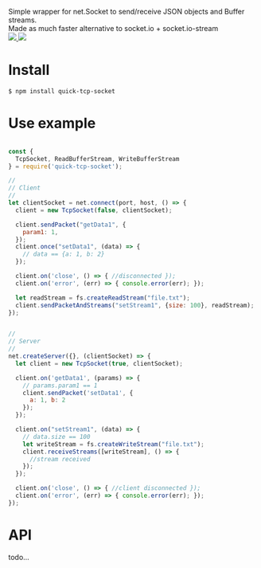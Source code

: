 Simple wrapper for net.Socket to send/receive JSON objects and Buffer streams.<br>
Made as much faster alternative to socket.io + socket.io-stream<br>
<a href='https://www.npmjs.com/package/quick-tcp-socket'><img src='https://img.shields.io/npm/v/quick-tcp-socket.svg' /> <img src='https://travis-ci.org/ukrbublik/quick-tcp-socket.svg?branch=master' /></a>

# Install
``` bash
$ npm install quick-tcp-socket
```

# Use example
``` js

const {
  TcpSocket, ReadBufferStream, WriteBufferStream
} = require('quick-tcp-socket');

//
// Client
//
let clientSocket = net.connect(port, host, () => {
  client = new TcpSocket(false, clientSocket);

  client.sendPacket("getData1", {
    param1: 1,
  });
  client.once("setData1", (data) => {
    // data == {a: 1, b: 2}
  });

  client.on('close', () => { //disconnected });
  client.on('error', (err) => { console.error(err); });

  let readStream = fs.createReadStream("file.txt");
  client.sendPacketAndStreams("setStream1", {size: 100}, readStream);
});


//
// Server
//
net.createServer({}, (clientSocket) => {
  let client = new TcpSocket(true, clientSocket);

  client.on('getData1', (params) => {
    // params.param1 == 1
    client.sendPacket('setData1', {
      a: 1, b: 2
    });
  });

  client.on("setStream1", (data) => {
    // data.size == 100
    let writeStream = fs.createWriteStream("file.txt");
    client.receiveStreams([writeStream], () => {
      //stream received
    });
  });

  client.on('close', () => { //client disconnected });
  client.on('error', (err) => { console.error(err); });
});
```

# API
todo...
